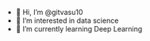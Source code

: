 - 👋 Hi, I’m @gitvasu10
- 👀 I’m interested in data science
- 🌱 I’m currently learning Deep Learning

<!---
gitvasu10/gitvasu10 is a ✨ special ✨ repository because its `README.md` (this file) appears on your GitHub profile.
You can click the Preview link to take a look at your changes.
--->

